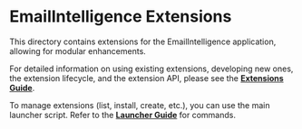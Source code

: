 # EmailIntelligence Extensions

This directory contains extensions for the EmailIntelligence application, allowing for modular enhancements.

For detailed information on using existing extensions, developing new ones, the extension lifecycle, and the extension API, please see the **[Extensions Guide](../../docs/extensions_guide.md)**.

To manage extensions (list, install, create, etc.), you can use the main launcher script. Refer to the **[Launcher Guide](../../docs/launcher_guide.md#extensions-and-models)** for commands.
